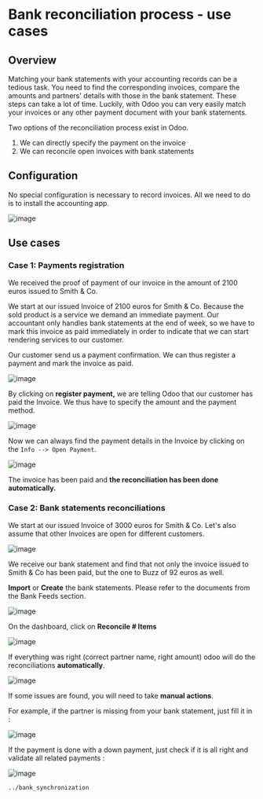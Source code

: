 # Bank reconciliation process - use cases

## Overview

Matching your bank statements with your accounting records can be a
tedious task. You need to find the corresponding invoices, compare the
amounts and partners' details with those in the bank statement. These
steps can take a lot of time. Luckily, with Odoo you can very easily
match your invoices or any other payment document with your bank
statements.

Two options of the reconciliation process exist in Odoo.

1.  We can directly specify the payment on the invoice
2.  We can reconcile open invoices with bank statements

## Configuration

No special configuration is necessary to record invoices. All we need to
do is to install the accounting app.

![image](use_cases/use01.png)

## Use cases

### Case 1: Payments registration

We received the proof of payment of our invoice in the amount of 2100
euros issued to Smith & Co.

We start at our issued Invoice of 2100 euros for Smith & Co. Because the
sold product is a service we demand an immediate payment. Our accountant
only handles bank statements at the end of week, so we have to mark this
invoice as paid immediately in order to indicate that we can start
rendering services to our customer.

Our customer send us a payment confirmation. We can thus register a
payment and mark the invoice as paid.

![image](use_cases/use02.png)

By clicking on **register payment,** we are telling Odoo that our
customer has paid the Invoice. We thus have to specify the amount and
the payment method.

![image](use_cases/use03.png)

Now we can always find the payment details in the Invoice by clicking on
the `Info --> Open Payment`.

![image](use_cases/use04.png)

The invoice has been paid and **the reconciliation has been done
automatically.**

### Case 2: Bank statements reconciliations

We start at our issued Invoice of 3000 euros for Smith & Co. Let's also
assume that other Invoices are open for different customers.

![image](use_cases/use05.png)

We receive our bank statement and find that not only the invoice issued
to Smith & Co has been paid, but the one to Buzz of 92 euros as well.

**Import** or **Create** the bank statements. Please refer to the
documents from the Bank Feeds section.

![image](use_cases/use06.png)

On the dashboard, click on **Reconcile \# Items**

![image](use_cases/use07.png)

If everything was right (correct partner name, right amount) odoo will
do the reconciliations **automatically**.

![image](use_cases/use08.png)

If some issues are found, you will need to take **manual actions**.

For example, if the partner is missing from your bank statement, just
fill it in :

![image](use_cases/use09.png)

If the payment is done with a down payment, just check if it is all
right and validate all related payments :

![image](use_cases/use10.png)

<div class="seealso">

`../bank_synchronization`

</div>
